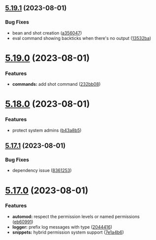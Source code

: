 ## [5.19.1](https://github.com/onesoft-sudo/sudobot/compare/v5.19.0...v5.19.1) (2023-08-01)


### Bug Fixes

* bean and shot creation ([a356047](https://github.com/onesoft-sudo/sudobot/commit/a356047e69f345518619a9a21fb27b1c543efc41))
* eval command showing backticks when there's no output ([13532ba](https://github.com/onesoft-sudo/sudobot/commit/13532ba48428c91d4eca16aa87a9c17f2d27171d))



# [5.19.0](https://github.com/onesoft-sudo/sudobot/compare/v5.18.0...v5.19.0) (2023-08-01)


### Features

* **commands:** add shot command ([232bb08](https://github.com/onesoft-sudo/sudobot/commit/232bb0804f1c1be0b5e9905493eb852b14be1892))



# [5.18.0](https://github.com/onesoft-sudo/sudobot/compare/v5.17.1...v5.18.0) (2023-08-01)


### Features

* protect system admins ([b43a8b5](https://github.com/onesoft-sudo/sudobot/commit/b43a8b5c4d601f23ca3fe25c57dea09ad8e3b781))



## [5.17.1](https://github.com/onesoft-sudo/sudobot/compare/v5.17.0...v5.17.1) (2023-08-01)


### Bug Fixes

* dependency issue ([8361253](https://github.com/onesoft-sudo/sudobot/commit/8361253c8a6d2b8a1fb2275427292416b023ffc8))



# [5.17.0](https://github.com/onesoft-sudo/sudobot/compare/v5.16.0...v5.17.0) (2023-08-01)


### Features

* **automod:** respect the permission levels or named permissions ([eb60991](https://github.com/onesoft-sudo/sudobot/commit/eb60991936b451847672d6f0bc9c93a3f3a9c35b))
* **logger:** prefix log messages with type ([2044416](https://github.com/onesoft-sudo/sudobot/commit/204441623f616ca2e1b44e7d78e676b28f6c11f6))
* **snippets:** hybrid permission system support ([7e1a4b6](https://github.com/onesoft-sudo/sudobot/commit/7e1a4b6fa5f4c1c8403c4c33defdc2444eaae696))



